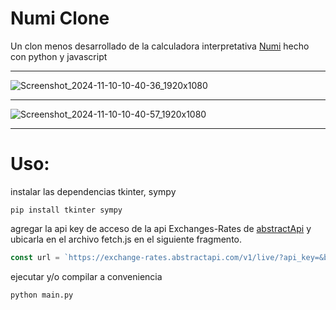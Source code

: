 # Numi Clone


Un clon menos desarrollado de la calculadora interpretativa [Numi](https://github.com/nikolaeu/numi) hecho con python
y javascript

---

![Screenshot_2024-11-10-10-40-36_1920x1080](https://github.com/user-attachments/assets/6d7098e9-35e4-457e-b0fc-4b833130c10d)


---

![Screenshot_2024-11-10-10-40-57_1920x1080](https://github.com/user-attachments/assets/76767f30-cc10-4083-9764-abd45bfb53dc)

---

# Uso: 

instalar las dependencias tkinter, sympy

```
pip install tkinter sympy
```

agregar la api key de acceso de la api Exchanges-Rates de [abstractApi](https://www.abstractapi.com/a/home?utm_source=google&utm_medium=cpc&utm_campaign=branded&utm_term=abstract%20api&gad_source=1&gclid=EAIaIQobChMItcegm5bSiQMVfqFaBR2qEzE8EAAYASAAEgK-E_D_BwE)
y ubicarla en el archivo fetch.js en el siguiente fragmento.

```js
const url = `https://exchange-rates.abstractapi.com/v1/live/?api_key=&base=${b}&target=${target}`
```

ejecutar y/o compilar a conveniencia

```
python main.py
```

